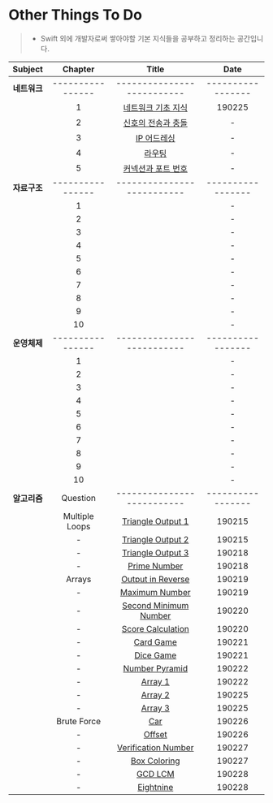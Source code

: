# Other Things To Do
> - Swift 외에 개발자로써 쌓아야할 기본 지식들을 공부하고 정리하는 공간입니다.

| Subject | Chapter | Title | Date |
| :---: | :---: | :---: | :---: |
| **네트워크** | ---------------- | -------------------------- | ----------------- |
| | 1 | [네트워크 기초 지식](https://github.com/wargi/Etc/blob/master/Network/Chapter1.md) | 190225 |
| | 2 | [신호의 전송과 충돌](https://github.com/wargi/Etc/blob/master/Network/Chapter2.md) | - |
| | 3 | [IP 어드레싱](https://github.com/wargi/Etc/blob/master/Network/Chapter3.md) | - |
| | 4 | [라우팅](https://github.com/wargi/Etc/blob/master/Network/Chapter4.md) | - |
| | 5 | [커넥션과 포트 번호](https://github.com/wargi/Etc/blob/master/Network/Chapter5.md) | - |
| **자료구조** | ---------------- | -------------------------- | ----------------- |
| | 1 | []() | - |
| | 2 | []() | - |
| | 3 | []() | - |
| | 4 | []() | - |
| | 5 | []() | - |
| | 6 | []() | - |
| | 7 | []() | - |
| | 8 | []() | - |
| | 9 | []() | - |
| | 10 | []() | - |
| **운영체제** | ---------------- | -------------------------- | ----------------- |
| | 1 | []() | - |
| | 2 | []() | - |
| | 3 | []() | - |
| | 4 | []() | - |
| | 5 | []() | - |
| | 6 | []() | - |
| | 7 | []() | - |
| | 8 | []() | - |
| | 9 | []() | - |
| | 10 | []() | - |
| **알고리즘** | Question | -------------------------- | ----------------- |
| | Multiple Loops | [Triangle Output 1](https://github.com/wargi/Etc/blob/master/Algorithm/MultipleLoops/Question1.md) | 190215 |
| | - | [Triangle Output 2](https://github.com/wargi/Etc/blob/master/Algorithm/MultipleLoops/Question2.md) | 190215 |
| | - | [Triangle Output 3](https://github.com/wargi/Etc/blob/master/Algorithm/MultipleLoops/Question3.md) | 190218 |
| | - | [Prime Number](https://github.com/wargi/Etc/blob/master/Algorithm/MultipleLoops/Question4.md) | 190218 |
| | Arrays | [Output in Reverse](https://github.com/wargi/Etc/blob/master/Algorithm/Arrays/Question5.md) | 190219 |
| | - | [Maximum Number](https://github.com/wargi/Etc/blob/master/Algorithm/Arrays/Question6.md) | 190219 |
| | - | [Second Minimum Number](https://github.com/wargi/Etc/blob/master/Algorithm/Arrays/Question7.md) | 190220 |
| | - | [Score Calculation](https://github.com/wargi/Etc/blob/master/Algorithm/Arrays/Question8.md) | 190220 |
| | - | [Card Game](https://github.com/wargi/Etc/blob/master/Algorithm/Arrays/Question9.md) | 190221 |
| | - | [Dice Game](https://github.com/wargi/Etc/blob/master/Algorithm/Arrays/Question10.md) | 190221 |
| | - | [Number Pyramid](https://github.com/wargi/Etc/blob/master/Algorithm/Arrays/Question11.md) | 190222 |
| | - | [Array 1](https://github.com/wargi/Etc/blob/master/Algorithm/Arrays/Question12.md) | 190222 |
| | - | [Array 2](https://github.com/wargi/Etc/blob/master/Algorithm/Arrays/Question13.md) | 190225 |
| | - | [Array 3](https://github.com/wargi/Etc/blob/master/Algorithm/Arrays/Question14.md) | 190225 |
| | Brute Force | [Car](https://github.com/wargi/Etc/blob/master/Algorithm/BruteForce/Question15.md) | 190226 |
| | - | [Offset](https://github.com/wargi/Etc/blob/master/Algorithm/BruteForce/Question16.md) | 190226 |
| | - | [Verification Number](https://github.com/wargi/Etc/blob/master/Algorithm/BruteForce/Question17.md) | 190227 |
| | - | [Box Coloring](https://github.com/wargi/Etc/blob/master/Algorithm/BruteForce/Question18.md) | 190227 |
| | - | [GCD LCM](https://github.com/wargi/Etc/blob/master/Algorithm/BruteForce/Question19.md) | 190228 |
| | - | [Eightnine](https://github.com/wargi/Etc/blob/master/Algorithm/BruteForce/Question20.md) | 190228 |
